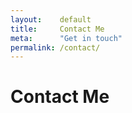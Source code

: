 ```yaml
---
layout:    default
title:     Contact Me
meta:      "Get in touch"
permalink: /contact/
---
```


# Contact Me